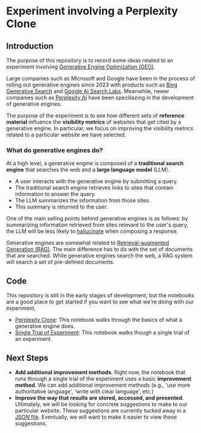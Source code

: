 # Experiment involving a Perplexity Clone

## Introduction

The purpose of this repository is to record some ideas related to an experiment involving [Generative Engine Optimization (GEO)](https://arxiv.org/abs/2311.09735).

Large companies such as Microsoft and Google have been in the process of rolling out generative engines since 2023 with products such as [Bing Generative Search](https://blogs.bing.com/search/July-2024/generativesearch) and [Google AI Search Labs](https://blog.google/products/search/generative-ai-search/). Meanwhile, newer companies such as [Perplexity AI](https://en.wikipedia.org/wiki/Perplexity_AI) have been speciliazing in the development of generative engines.

The purpose of the experiment is to see how different sets of **reference material** influence the **visibility metrics** of websites that get cited by a generative engine. In particular, we focus on improving the visibility metrics related to a particular website we have selected.

### What do generative engines do?

At a high level, a generative engine is composed of a **traditional search engine** that searches the web and a **large language model** (LLM).  

- A user interacts with the generative engine by submitting a query.
- The traditional search engine retrieves links to sites that contain information to answer the query.
- The LLM summarizes the information from those sites.
- This summary is returned to the user.  

One of the main selling points behind generative engines is as follows: by summarizing information retrieved from sites relevant to the user's query, the LLM will be less likely to [hallucinate](https://www.ibm.com/topics/ai-hallucinations) when composing a response.

Generative engines are somewhat related to [Retrieval-augmented Generation (RAG)](https://en.wikipedia.org/wiki/Retrieval-augmented_generation).   The main difference has to do with the set of documents that are searched.  While generative engines search the web, a RAG system will search a set of pre-defined documents.

## Code 

This repository is still in the early stages of development, but the notebooks are a good place to get started if you want to see what we're doing with our experiment.

- [Perplexity Clone](notebooks/perplexity-clone.ipynb): This notebook walks through the basics of what a generative engine does.
- [Single Trial of Experiment](notebooks/run-through-single-trial-of-experiment.ipynb): This notebook walks though a single trial of an experiment.

## Next Steps

- **Add additional improvement methods**.  Right now, the notebook that runs through a single trial of the experiment uses a basic **improvement method**.  We can add additional improvement methods (e.g., 'use more authoritative language', 'write with clear language', etc.)
- **Improve the way that results are stored, accessed, and presented**.  Ultimately, we will be looking for concrete suggestions to make to our particular website.  These suggestions are currently tucked away in a [JSON file](data/ImproverModelResponses/1.json).  Eventually, we will want to make it easier to view these suggestions.
